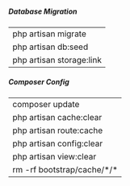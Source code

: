 
<h5>Database Migration</h5>
<table>
    <tbody>
        <tr><td>php artisan migrate</td></tr>
        <tr><td>php artisan db:seed</td></tr>
        <tr><td>php artisan storage:link</td></tr>
    </tbody>
</table>

<h5>Composer Config</h5>
<table>
    <tbody>
        <tr><td>composer update</td></tr>
        <tr><td>php artisan cache:clear</td></tr>
        <tr><td>php artisan route:cache</td></tr>
        <tr><td>php artisan config:clear</td></tr>
        <tr><td>php artisan view:clear</td></tr>
        <tr><td>rm -rf bootstrap/cache/*/*</td></tr>
    </tbody>
</table>
